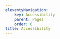 ```yaml
---
eleventyNavigation:
    key: Accessibility
    parent: Pages
    order: 6
title: Accessibility
---
```

